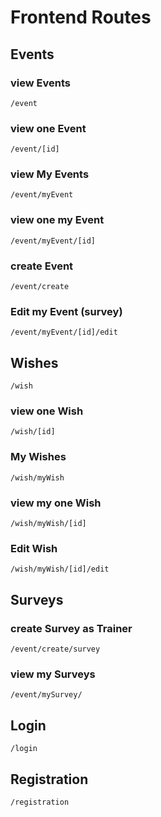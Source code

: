 # Frontend Routes

## Events

### view Events

`/event`

### view one Event

`/event/[id]`

### view My Events

`/event/myEvent`

### view one my Event

`/event/myEvent/[id]`

### create Event

`/event/create`

### Edit my Event (survey)

`/event/myEvent/[id]/edit`

## Wishes

`/wish`

### view one Wish

`/wish/[id]`

### My Wishes

`/wish/myWish`

### view my one Wish

`/wish/myWish/[id]`

### Edit Wish

`/wish/myWish/[id]/edit`

## Surveys

### create Survey as Trainer

`/event/create/survey`

### view my Surveys

`/event/mySurvey/`

## Login

`/login`

## Registration

`/registration`
